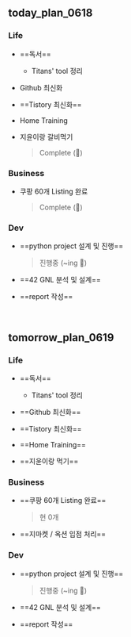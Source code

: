 ## today_plan_0618



### Life

- ==독서==

  - Titans' tool 정리

- Github 최신화

- ==Tistory 최신화==

- Home Training

- 지윤이랑 갈비먹기

  > Complete (🐥)



### Business

- 쿠팡 60개 Listing 완료

  > Complete (🐥)




### Dev

- ==python project 설계 및 진행==

  > 진행중 (~ing 🐣)
  
- ==42 GNL 분석 및 설계==

- ==report 작성==

  ​	



## tomorrow_plan_0619



### Life

- ==독서==

  - Titans' tool 정리
- ==Github 최신화==
- ==Tistory 최신화==
- ==Home Training==
- ==지윤이랑 먹기==



### Business

- ==쿠팡 60개 Listing 완료==

  > 현 0개

- ==지마켓 / 옥션 입점 처리==



### Dev

- ==python project 설계 및 진행==

  > 진행중 (~ing 🐣)

- ==42 GNL 분석 및 설계==

- ==report 작성==


